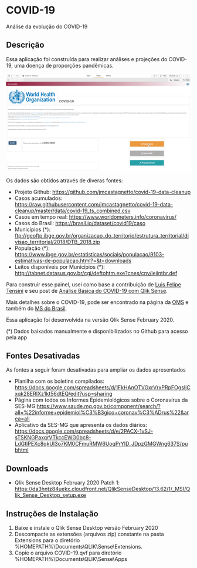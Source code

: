 # COVID-19

 Análise da evolução do COVID-19

## Descrição

Essa aplicação foi construída para realizar análises e projeções do COVID-19, uma doença de proporções pandêmicas.

![COVID-19](https://github.com/pbergo/COVID-19/blob/master/COVID-19-Geral.gif)

Os dados são obtidos através de diveras fontes:

* Projeto Github: <https://github.com/jmcastagnetto/covid-19-data-cleanup>
* Casos acumulados: <https://raw.githubusercontent.com/jmcastagnetto/covid-19-data-cleanup/master/data/covid-19_ts_combined.csv>
* Casos em tempo real: <https://www.worldometers.info/coronavirus/>
* Casos do Brasil: <https://brasil.io/dataset/covid19/caso>
* Municípios (*): <ftp://geoftp.ibge.gov.br/organizacao_do_territorio/estrutura_territorial/divisao_territorial/2018/DTB_2018.zip>
* População (*): <https://www.ibge.gov.br/estatisticas/sociais/populacao/9103-estimativas-de-populacao.html?=&t=downloads>
* Leitos disponíveis por Municípios (*): <http://tabnet.datasus.gov.br/cgi/deftohtm.exe?cnes/cnv/leiintbr.def>

Para construir esse painel, usei como base a contribuição de [Luis Felipe Tensini](https://www.linkedin.com/in/tensini/) e seu post de [Análise Básica do COVID-19 com Qlik Sense](https://www.linkedin.com/posts/tensini_qlik-coronavirus-activity-6643295124241567744-D1Ao).

Mais detalhes sobre o COVID-19, pode ser encontrado na página da [OMS](https://www.who.int/emergencies/diseases/novel-coronavirus-2019) e também do [MS do Brasil](https://coronavirus.saude.gov.br).

Essa aplicação foi desenvolvida na versão Qlik Sense February 2020.

(*) Dados baixados manualmente e disponibilizados no Github para acesso pela app

## Fontes Desativadas

As fontes a seguir foram desativadas para ampliar os dados apresentados
* Planilha com os boletins compilados: <https://docs.google.com/spreadsheets/d/1FkHAnOTVGxrVrxPRpFOgsIjCxqk28ERIXz1kt56dtEQ/edit?usp=sharing>
* Página com todos os Informes Epidemiológicos sobre o Coronavírus da SES-MG:<https://www.saude.mg.gov.br/component/search/?all=%22informe+epidemiol%C3%B3gico+coronav%C3%ADrus%22&area=all>
* Aplicativo da SES-MG que apresenta os dados diários: <https://docs.google.com/spreadsheets/d/e/2PACX-1vSJ-sTSKNGPaxqrVTkccEWG0bc8-LdGtlPEXc8qkUI3o7KM0CFmuRMW6UoqPrYID_JDpzGMGWng637S/pubhtml>

## Downloads

* Qlik Sense Desktop February 2020 Patch 1: <https://da3hntz84uekx.cloudfront.net/QlikSenseDesktop/13.62/1/_MSI/Qlik_Sense_Desktop_setup.exe>

## Instruções de Instalação

1. Baixe e instale o Qlik Sense Desktop versão February 2020
2. Descompacte as extensões (arquivos zip) constante na pasta Extensions para o diretório %HOMEPATH%\Documents\QLIK\Sense\Extensions.
3. Copie o arquivo COVID-19.qvf para diretório %HOMEPATH%\Documents\QLIK\Sense\Apps
